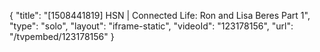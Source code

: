 {
    "title": "[1508441819] HSN | Connected Life: Ron and Lisa Beres Part 1",
    "type": "solo",
    "layout": "iframe-static",
    "videoId": "123178156",
    "url": "\/tvpembed\/123178156"
}